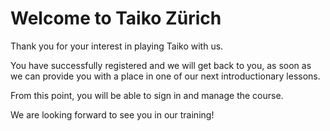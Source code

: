 # Welcome to Taiko Zürich
Thank you for your interest in playing Taiko with us.

You have successfully registered and we will get back to you, as soon as we can provide you
with a place in one of our next introductionary lessons.

From this point, you will be able to sign in and manage the course.

We are looking forward to see you in our training!
